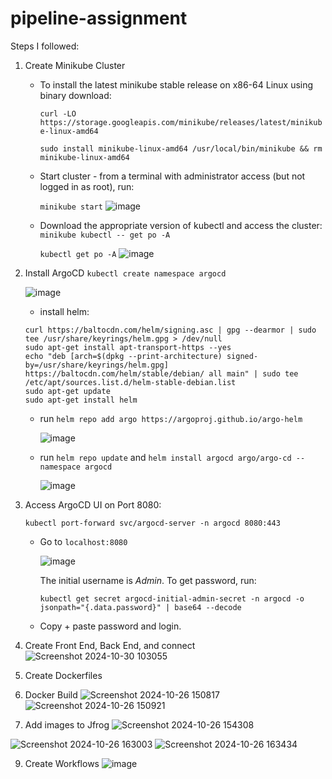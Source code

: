 # pipeline-assignment

Steps I followed:

1. Create Minikube Cluster
   - To install the latest minikube stable release on x86-64 Linux using binary download:
     
     ```curl -LO https://storage.googleapis.com/minikube/releases/latest/minikube-linux-amd64```
     
     ```sudo install minikube-linux-amd64 /usr/local/bin/minikube && rm minikube-linux-amd64```
   - Start cluster - from a terminal with administrator access (but not logged in as root), run:

     ```minikube start```
     ![image](https://github.com/user-attachments/assets/058e95af-2989-491b-bba4-d4e750b4be17)
     
   - Download the appropriate version of kubectl and access the cluster:
     ```minikube kubectl -- get po -A```

     ```kubectl get po -A```
     ![image](https://github.com/user-attachments/assets/3c42bfe8-ea4d-4449-96e9-c9ee1f5956f4)

2. Install ArgoCD
   ```kubectl create namespace argocd```
   
   ![image](https://github.com/user-attachments/assets/7f7585fb-1cd3-414c-87b2-32ee1a04d86b)

   - install helm:

   ```
   curl https://baltocdn.com/helm/signing.asc | gpg --dearmor | sudo tee /usr/share/keyrings/helm.gpg > /dev/null
   sudo apt-get install apt-transport-https --yes
   echo "deb [arch=$(dpkg --print-architecture) signed-by=/usr/share/keyrings/helm.gpg] https://baltocdn.com/helm/stable/debian/ all main" | sudo tee /etc/apt/sources.list.d/helm-stable-debian.list
   sudo apt-get update
   sudo apt-get install helm
   ```

   - run ```helm repo add argo https://argoproj.github.io/argo-helm```
     
     ![image](https://github.com/user-attachments/assets/d23f1dd2-2a6a-4002-b27f-12f2cd8e78fc)
  
   - run ```helm repo update``` and ```helm install argocd argo/argo-cd --namespace argocd```

     ![image](https://github.com/user-attachments/assets/ed6d03fd-13ed-4184-872b-e650b5e402f8)
     
3. Access ArgoCD UI on Port 8080:
   
   ```kubectl port-forward svc/argocd-server -n argocd 8080:443```

   - Go to ```localhost:8080```
  
     ![image](https://github.com/user-attachments/assets/1ee5c58d-345f-4a3a-8cae-07dbffe7c934)

     The initial username is _Admin_. To get password, run:
     
     ```kubectl get secret argocd-initial-admin-secret -n argocd -o jsonpath="{.data.password}" | base64 --decode```

   - Copy + paste password and login.

4. Create Front End, Back End, and connect
   ![Screenshot 2024-10-30 103055](https://github.com/user-attachments/assets/cd36efe6-c463-405c-8145-2b4f0f8e5908)

6. Create Dockerfiles
7. Docker Build
   ![Screenshot 2024-10-26 150817](https://github.com/user-attachments/assets/9d5bf106-0593-4593-b357-87a0f924dd36)
   ![Screenshot 2024-10-26 150921](https://github.com/user-attachments/assets/9075b998-aa1c-493a-9c79-c19b91d8b9b6)

8. Add images to Jfrog
![Screenshot 2024-10-26 154308](https://github.com/user-attachments/assets/dea1a98e-65cc-4ef9-9960-93653b433727)

![Screenshot 2024-10-26 163003](https://github.com/user-attachments/assets/a5c3b18c-3e3b-4e7d-a181-a58878e1f56a)
![Screenshot 2024-10-26 163434](https://github.com/user-attachments/assets/5e95fcef-553c-4257-a95c-3dabc1577f4d)

9. Create Workflows
    ![image](https://github.com/user-attachments/assets/7aa1974b-be3a-4ffc-9a50-d0de10ec87d2)

